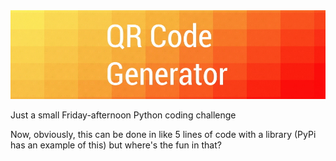 <img src="https://github.com/varjakw/QRGenerator/blob/main/QRGenerator.jpg"/>

Just a small Friday-afternoon Python coding challenge

Now, obviously, this can be done in like 5 lines of code with a library (PyPi has an example of this) but where's the fun in that?
